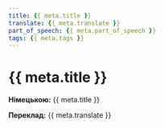 ```yaml
---
title: {{ meta.title }}
translate: {{ meta.translate }}
part_of_speech: {{ meta.part_of_speech }}
tags: {{ meta.tags }}
---
```


# {{ meta.title }}

**Німецькою:** {{ meta.title }}

**Переклад:** {{ meta.translate }}